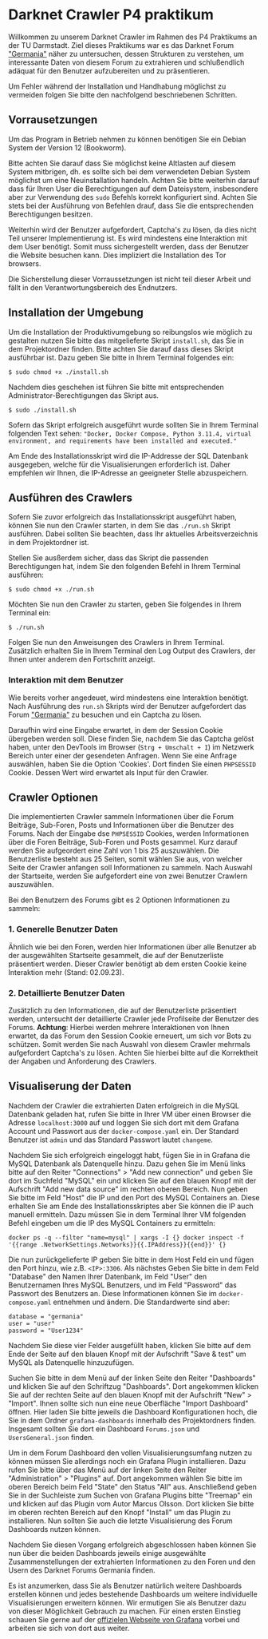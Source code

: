 # Darknet Crawler P4 praktikum

Willkommen zu unserem Darknet Crawler im Rahmen des P4 Praktikums an der TU Darmstadt. Ziel dieses Praktikums war es das Darknet Forum <a href="http://germania7zs27fu3gi76wlr5rd64cc2yjexyzvrbm4jufk7pibrpizad.onion">"Germania"</a> näher zu untersuchen, dessen Strukturen zu verstehen, um interessante Daten von diesem Forum zu extrahieren und schlußendlich adäquat für den Benutzer aufzubereiten und zu präsentieren.

Um Fehler während der Installation und Handhabung möglichst zu vermeiden folgen Sie bitte den nachfolgend beschriebenen Schritten.

## Vorrausetzungen

Um das Program in Betrieb nehmen zu können benötigen Sie ein Debian System der Version 12 (Bookworm). 

Bitte achten Sie darauf dass Sie möglichst keine Altlasten auf diesem System mitbrigen, dh. es sollte sich bei dem verwendeten Debian System möglichst um eine Neuinstallation handeln. Achten Sie bitte weiterhin darauf dass für Ihren User die Berechtigungen auf dem Dateisystem, insbesondere aber zur Verwendung des `sudo` Befehls korrekt konfiguriert sind. Achten Sie stets bei der Ausführung von Befehlen drauf, dass Sie die entsprechenden Berechtigungen besitzen.

Weiterhin wird der Benutzer aufgefordert, Captcha's zu lösen, da dies nicht Teil unserer Implementierung ist.
Es wird mindestens eine Interaktion mit dem User benötigt. Somit muss sichergestellt werden, dass der Benutzer die Website besuchen kann. 
Dies impliziert die Installation des Tor browsers.

Die Sicherstellung dieser Vorraussetzungen ist nicht teil dieser Arbeit und fällt in den Verantwortungsbereich des Endnutzers.
## Installation der Umgebung

Um die Installation der Produktivumgebung so reibungslos wie möglich zu gestalten nutzen Sie bitte das mitgelieferte Skript `install.sh`, das Sie in dem Projektordner finden. Bitte achten Sie darauf dass dieses Skript ausführbar ist. Dazu geben Sie bitte in Ihrem Terminal folgendes ein:

```
$ sudo chmod +x ./install.sh
```

Nachdem dies geschehen ist führen Sie bitte mit entsprechenden Administrator-Berechtigungen das Skript aus.

```
$ sudo ./install.sh
```
Sofern das Skript erfolgreich ausgeführt wurde sollten Sie in Ihrem Terminal folgenden Text sehen: `"Docker, Docker Compose, Python 3.11.4, virtual environment, and requirements have been installed and executed."`

Am Ende des Installationsskript wird die IP-Addresse der SQL Datenbank ausgegeben, welche für die Visualisierungen erforderlich ist. Daher empfehlen wir Ihnen, die IP-Adresse an geeigneter Stelle abzuspeichern.

## Ausführen des Crawlers
Sofern Sie zuvor erfolgreich das Installationsskript ausgeführt haben, können Sie nun den Crawler starten, in dem Sie das `./run.sh` Skript ausführen. Dabei sollten Sie beachten, dass Ihr aktuelles Arbeitsverzeichnis in dem Projektordner ist.

Stellen Sie ausßerdem sicher, dass das Skript die passenden Berechtigungen hat, indem Sie den folgenden Befehl in Ihrem Terminal ausführen:
```
$ sudo chmod +x ./run.sh
```
Möchten Sie nun den Crawler zu starten, geben Sie folgendes in Ihrem Terminal ein:
```
$ ./run.sh
```
Folgen Sie nun den Anweisungen des Crawlers in Ihrem Terminal. Zusätzlich erhalten Sie in Ihrem Terminal den Log Output des Crawlers, der Ihnen unter anderem den Fortschritt anzeigt.

### Interaktion mit dem Benutzer
Wie bereits vorher angedeuet, wird mindestens eine Interaktion benötigt. Nach Ausführung des `run.sh` Skripts wird der Benutzer aufgefordert das Forum <a href="http://germania7zs27fu3gi76wlr5rd64cc2yjexyzvrbm4jufk7pibrpizad.onion">"Germania"</a> zu besuchen und ein Captcha zu lösen.

Daraufhin wird eine Eingabe erwartet, in dem der Session Cookie übergeben werden soll. Diese finden Sie, nachdem Sie das Captcha gelöst haben, unter den DevTools im Browser (`Strg + Umschalt + I`) im Netzwerk Bereich unter einer der gesendeten Anfragen.
Wenn Sie eine Anfrage auswählen, haben Sie die Option 'Cookies'. Dort finden Sie einen `PHPSESSID` Cookie. Dessen Wert wird erwartet als Input für den Crawler.

## Crawler Optionen
Die implementierten Crawler sammeln Informationen über die Forum Beiträge, Sub-Foren, Posts und Informationen über die Benutzer des Forums.
Nach der Eingabe dse `PHPSESSID` Cookies, werden Informationen über die Foren Beiträge, Sub-Foren und Posts gesammel. Kurz darauf werden Sie aufgeordert eine Zahl von 1 bis 25 auszuwählen. Die Benutzerliste besteht aus 25 Seiten, somit wählen Sie aus, von welcher Seite der Crawler anfangen soll Informationen zu sammeln. Nach Auswahl der Startseite, werden Sie aufgefordert eine von zwei Benutzer Crawlern auszuwählen. 

Bei den Benutzern des Forums gibt es 2 Optionen Informationen zu sammeln:
### 1. Generelle Benutzer Daten
Ähnlich wie bei den Foren, werden hier Informationen über alle Benutzer ab der ausgewählten Startseite gesammelt, die auf der Benutzerliste präsentiert werden. Dieser Crawler benötigt ab dem ersten Cookie keine Interaktion mehr (Stand: 02.09.23). 

### 2. Detaillierte Benutzer Daten
Zusätzlich zu den Informationen, die auf der Benutzerliste präsentiert werden, untersucht der detaillierte Crawler jede Profilseite der Benutzer des Forums.
**Achtung**: Hierbei werden mehrere Interaktionen von Ihnen erwartet, da das Forum den Session Cookie erneuert, um sich vor Bots zu schützen. Somit werden Sie nach Auswahl von diesem Crawler mehrmals aufgefordert Captcha's zu lösen. Achten Sie hierbei bitte auf die Korrektheit der Angaben und Anforderung des Crawlers.

## Visualiserung der Daten

Nachdem der Crawler die extrahierten Daten erfolgreich in die MySQL Datenbank geladen hat, rufen Sie bitte in Ihrer VM über einen Browser die Adresse `localhost:3000` auf und loggen Sie sich dort mit dem Grafana Account und Passwort aus der `docker-compose.yaml` ein. Der Standard Benutzer ist `admin` und das Standard Passwort lautet `changeme`.

Nachdem Sie sich erfolgreich eingeloggt habt, fügen Sie in in Grafana die MySQL Datenbank als Datenquelle hinzu. Dazu gehen Sie im Menü links bitte auf den Reiter "Connections" > "Add new connection" und geben Sie dort im Suchfeld "MySQL" ein und klicken Sie auf den blauen Knopf mit der Aufschrift "Add new data source" im rechten oberen Bereich. Nun geben Sie bitte im Feld "Host" die IP und den Port des MySQL Containers an. Diese erhalten Sie am Ende des Installationsskriptes aber Sie können die IP auch manuell ermitteln. Dazu müssen Sie in dem Terminal Ihrer VM folgenden Befehl eingeben um die IP des MySQL Containers zu ermitteln:
```
docker ps -q --filter "name=mysql" | xargs -I {} docker inspect -f '{{range .NetworkSettings.Networks}}{{.IPAddress}}{{end}}' {}
```
Die nun zurückgelieferte IP geben Sie bitte in dem Host Feld ein und fügen den Port hinzu, wie z.B. `<IP>:3306`. Als nächstes Geben Sie bitte in dem Feld "Database" den Namen Ihrer Datenbank, im Feld "User" den Benutzernamen Ihres MySQL Benutzers, und im Feld "Password" das Passwort des Benutzers an. Diese Informationen können Sie im `docker-compose.yaml` entnehmen und ändern. Die Standardwerte sind aber:

```
database = "germania"
user = "user"
password = "User1234"
```
Nachdem Sie diese vier Felder ausgefüllt haben, klicken Sie bitte auf dem Ende der Seite auf den blauen Knopf mit der Aufschrift "Save & test" um MySQL als Datenquelle hinzuzufügen.

Suchen Sie bitte in dem Menü auf der linken Seite den Reiter "Dashboards" und klicken Sie auf den Schriftzug "Dashboards". Dort angekommen klicken Sie auf der rechten Seite auf den blauen Knopf mit der Aufschrift "New" > "Import". Ihnen sollte sich nun eine neue Oberfläche "Import Dashboard" öffnen. Hier laden Sie bitte jeweils die Dashboard Konfigurationen hoch, die Sie in dem Ordner `grafana-dashboards` innerhalb des Projektordners finden. Insgesamt sollten Sie dort ein Dashboard `Forums.json` und `UsersGeneral.json` finden.

Um in dem Forum Dashboard den vollen Visualisierungsumfang nutzen zu können müssen Sie allerdings noch ein Grafana Plugin installieren. Dazu rufen Sie bitte über das Menü auf der linken Seite den Reiter "Administration" > "Plugins" auf. Dort angekommen wählen Sie bitte im oberen Bereich beim Feld "State" den Status "All" aus. Anschließend geben Sie in der Suchleiste zum Suchen von Grafana Plugins bitte "Treemap" ein und klicken auf das Plugin vom Autor Marcus Olsson. Dort klicken Sie bitte im oberen rechten Bereich auf den Knopf "Install" um das Plugin zu installieren. Nun sollten Sie auch die letzte Visualisierung des Forum Dashboards nutzen können.

Nachdem Sie diesen Vorgang erfolgreich abgeschlossen haben können Sie nun über die beiden Dashboards jeweils einige ausgewählte Zusammenstellungen der extrahierten Informationen zu den Foren und den Usern des Darknet Forums Germania finden.

Es ist anzumerken, dass Sie als Benutzer natürlich weitere Dashboards erstellen können und jedes bestehende Dashboards um weitere individuelle Visualisierungen erweitern können. Wir ermutigen Sie als Benutzer dazu von dieser Möglichkeit Gebrauch zu machen. Für einen ersten Einstieg schauen Sie gerne auf der [offizielen Webseite von Grafana](https://grafana.com/docs/grafana/latest/getting-started/build-first-dashboard/) vorbei und arbeiten sie sich von dort aus weiter.
